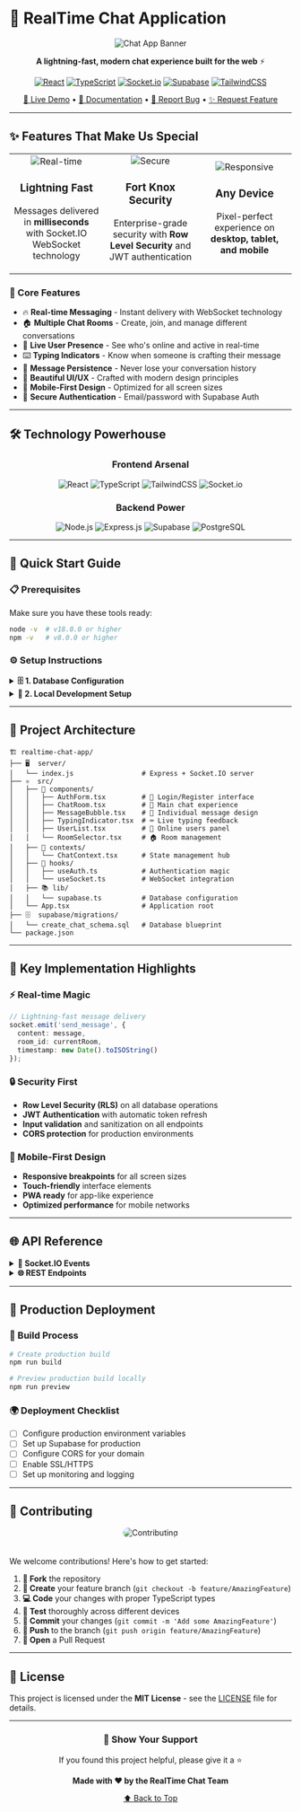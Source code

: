 # 💬 RealTime Chat Application

<div align="center">

![Chat App Banner](https://via.placeholder.com/800x300/6366f1/ffffff?text=RealTime+Chat+Application)

**A lightning-fast, modern chat experience built for the web** ⚡

[![React](https://img.shields.io/badge/React-18.0.0-61DAFB?style=for-the-badge&logo=react&logoColor=white)](https://reactjs.org/)
[![TypeScript](https://img.shields.io/badge/TypeScript-5.0.0-3178C6?style=for-the-badge&logo=typescript&logoColor=white)](https://typescriptlang.org/)
[![Socket.io](https://img.shields.io/badge/Socket.io-4.7.2-010101?style=for-the-badge&logo=socket.io&logoColor=white)](https://socket.io/)
[![Supabase](https://img.shields.io/badge/Supabase-Latest-3ECF8E?style=for-the-badge&logo=supabase&logoColor=white)](https://supabase.com/)
[![TailwindCSS](https://img.shields.io/badge/Tailwind_CSS-3.3.0-38B2AC?style=for-the-badge&logo=tailwind-css&logoColor=white)](https://tailwindcss.com/)

[🚀 Live Demo](#) • [📖 Documentation](#setup-instructions) • [🐛 Report Bug](#) • [✨ Request Feature](#)

</div>

---

## ✨ Features That Make Us Special

<table>
<tr>
<td align="center" width="33%">
<img src="https://via.placeholder.com/80x80/10b981/ffffff?text=⚡" alt="Real-time" />
<h3>Lightning Fast</h3>
<p>Messages delivered in <strong>milliseconds</strong> with Socket.IO WebSocket technology</p>
</td>
<td align="center" width="33%">
<img src="https://via.placeholder.com/80x80/8b5cf6/ffffff?text=🔒" alt="Secure" />
<h3>Fort Knox Security</h3>
<p>Enterprise-grade security with <strong>Row Level Security</strong> and JWT authentication</p>
</td>
<td align="center" width="33%">
<img src="https://via.placeholder.com/80x80/f59e0b/ffffff?text=📱" alt="Responsive" />
<h3>Any Device</h3>
<p>Pixel-perfect experience on <strong>desktop, tablet, and mobile</strong></p>
</td>
</tr>
</table>

### 🎯 Core Features

- 🔥 **Real-time Messaging** - Instant delivery with WebSocket technology
- 🏠 **Multiple Chat Rooms** - Create, join, and manage different conversations  
- 👥 **Live User Presence** - See who's online and active in real-time
- ⌨️ **Typing Indicators** - Know when someone is crafting their message
- 💾 **Message Persistence** - Never lose your conversation history
- 🎨 **Beautiful UI/UX** - Crafted with modern design principles
- 📱 **Mobile-First Design** - Optimized for all screen sizes
- 🔐 **Secure Authentication** - Email/password with Supabase Auth

---

## 🛠️ Technology Powerhouse

<div align="center">

### Frontend Arsenal
![React](https://img.shields.io/badge/React-20232A?style=flat-square&logo=react&logoColor=61DAFB)
![TypeScript](https://img.shields.io/badge/TypeScript-007ACC?style=flat-square&logo=typescript&logoColor=white)
![TailwindCSS](https://img.shields.io/badge/Tailwind_CSS-38B2AC?style=flat-square&logo=tailwind-css&logoColor=white)
![Socket.io](https://img.shields.io/badge/Socket.io-black?style=flat-square&logo=socket.io&badgeColor=010101)

### Backend Power
![Node.js](https://img.shields.io/badge/Node.js-43853D?style=flat-square&logo=node.js&logoColor=white)
![Express.js](https://img.shields.io/badge/Express.js-404D59?style=flat-square)
![Supabase](https://img.shields.io/badge/Supabase-3ECF8E?style=flat-square&logo=supabase&logoColor=white)
![PostgreSQL](https://img.shields.io/badge/PostgreSQL-316192?style=flat-square&logo=postgresql&logoColor=white)

</div>

---

## 🚀 Quick Start Guide

### 📋 Prerequisites

Make sure you have these tools ready:

```bash
node -v  # v18.0.0 or higher
npm -v   # v8.0.0 or higher
```

### ⚙️ Setup Instructions

<details>
<summary><strong>🗄️ 1. Database Configuration</strong></summary>

1. **Create Supabase Project**
   - Go to [supabase.com](https://supabase.com) and create a new project
   - Wait for the project to be ready (usually 2-3 minutes)

2. **Get Your Credentials**
   - Navigate to Settings > API
   - Copy your `Project URL` and `anon public` key

3. **Database Schema**
   - The schema will be automatically applied via our migration system
</details>

<details>
<summary><strong>🔧 2. Local Development Setup</strong></summary>

1. **Clone & Install**
   ```bash
   git clone <repository-url>
   cd realtime-chat-app
   npm install
   ```

2. **Environment Configuration**
   ```bash
   cp .env.example .env
   ```
   
   Fill in your `.env` file:
   ```env
   VITE_SUPABASE_URL=your_supabase_project_url
   VITE_SUPABASE_ANON_KEY=your_supabase_anon_key
   PORT=3001
   ```

3. **Launch the Application**
   ```bash
   npm run dev
   ```
   
   🎉 **That's it!** Your app will be running on:
   - Frontend: `http://localhost:5173`
   - Backend: `http://localhost:3001`
</details>

---

## 📁 Project Architecture

```
🏗️ realtime-chat-app/
├── 🖥️  server/
│   └── index.js                 # Express + Socket.IO server
├── ⚛️  src/
│   ├── 🧩 components/
│   │   ├── AuthForm.tsx         # 🔐 Login/Register interface
│   │   ├── ChatRoom.tsx         # 💬 Main chat experience  
│   │   ├── MessageBubble.tsx    # 💭 Individual message design
│   │   ├── TypingIndicator.tsx  # ⌨️ Live typing feedback
│   │   ├── UserList.tsx         # 👥 Online users panel
│   │   └── RoomSelector.tsx     # 🏠 Room management
│   ├── 🔄 contexts/
│   │   └── ChatContext.tsx      # State management hub
│   ├── 🎣 hooks/
│   │   ├── useAuth.ts           # Authentication magic
│   │   └── useSocket.ts         # WebSocket integration
│   ├── 📚 lib/
│   │   └── supabase.ts          # Database configuration
│   └── App.tsx                  # Application root
├── 🗄️  supabase/migrations/
│   └── create_chat_schema.sql   # Database blueprint
└── package.json
```

---

## 🎨 Key Implementation Highlights

### ⚡ Real-time Magic
```typescript
// Lightning-fast message delivery
socket.emit('send_message', {
  content: message,
  room_id: currentRoom,
  timestamp: new Date().toISOString()
});
```

### 🔒 Security First
- **Row Level Security (RLS)** on all database operations
- **JWT Authentication** with automatic token refresh
- **Input validation** and sanitization on all endpoints
- **CORS protection** for production environments

### 📱 Mobile-First Design
- **Responsive breakpoints** for all screen sizes
- **Touch-friendly** interface elements
- **PWA ready** for app-like experience
- **Optimized performance** for mobile networks

---

## 🌐 API Reference

<details>
<summary><strong>🔌 Socket.IO Events</strong></summary>

| Event | Direction | Description |
|-------|-----------|-------------|
| `user_join` | Client → Server | User connects to chat |
| `join_room` | Client → Server | Join a specific room |
| `send_message` | Client → Server | Send new message |
| `typing_start` | Client → Server | User starts typing |
| `typing_stop` | Client → Server | User stops typing |
| `new_message` | Server → Client | Receive new messages |
| `users_updated` | Server → Client | User list changes |
| `user_typing` | Server → Client | Someone is typing |
</details>

<details>
<summary><strong>🌐 REST Endpoints</strong></summary>

| Method | Endpoint | Description |
|--------|----------|-------------|
| `GET` | `/api/health` | Server health status |
| `GET` | `/api/rooms` | List all chat rooms |
| `POST` | `/api/rooms` | Create new room |
</details>

---

## 🚢 Production Deployment

### 🔨 Build Process
```bash
# Create production build
npm run build

# Preview production build locally
npm run preview
```

### 🌍 Deployment Checklist
- [ ] Configure production environment variables
- [ ] Set up Supabase for production
- [ ] Configure CORS for your domain
- [ ] Enable SSL/HTTPS
- [ ] Set up monitoring and logging

---

## 🤝 Contributing

<div align="center">
<img src="https://images.unsplash.com/photo-1522202176988-66273c2fd55f?w=800&h=200&fit=crop&crop=center&q=80" alt="Contributing" style="border-radius: 10px; margin-bottom: 20px;" />
</div>

We welcome contributions! Here's how to get started:

1. **🍴 Fork** the repository
2. **🌱 Create** your feature branch (`git checkout -b feature/AmazingFeature`)
3. **💻 Code** your changes with proper TypeScript types
4. **🧪 Test** thoroughly across different devices
5. **📝 Commit** your changes (`git commit -m 'Add some AmazingFeature'`)
6. **🚀 Push** to the branch (`git push origin feature/AmazingFeature`)
7. **🎯 Open** a Pull Request

---

## 📄 License

This project is licensed under the **MIT License** - see the [LICENSE](LICENSE) file for details.

---

<div align="center">

### 🌟 Show Your Support

If you found this project helpful, please give it a ⭐️

**Made with ❤️ by the RealTime Chat Team**

[⬆ Back to Top](#-realtime-chat-application)

</div>
